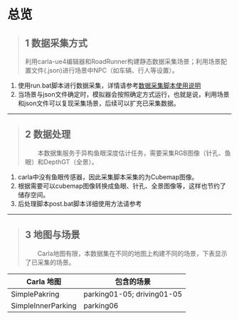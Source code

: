 # 总览

>## 1 数据采集方式
>
>利用carla-ue4编辑器和RoadRunner构建静态数据采集场景；利用场景配置文件(.json)进行场景中NPC（如车辆、行人等设置）。

1. 使用run.bat脚本进行数据采集，详情请参考[数据采集脚本使用说明](./%E6%95%B0%E6%8D%AE%E9%87%87%E9%9B%86%E8%84%9A%E6%9C%AC%E4%BD%BF%E7%94%A8%E8%AF%B4%E6%98%8E.md)
2. 当场景与json文件确定时，模拟器会按照确定方式运行，也就是说，利用场景和json文件可以复现采集场景，后续可以扩充已采集数据。

---

>## 2 数据处理
>
>&emsp;&emsp;本数据集服务于异构鱼眼深度估计任务，需要采集RGB图像（针孔、鱼眼）和DepthGT（全景）。

1. carla中没有鱼眼传感器，因此采集脚本采集的为Cubemap图像。
2. 根据需要可以cubemap图像转换成鱼眼、针孔、全景图像等，这样也节约了储存空间。
3. 后处理脚本post.bat脚本详细使用方法请参考

---

>## 3 地图与场景
>
>&emsp;&emsp;Carla地图有限，本数据集在不同的地图上构建不同的场景，下表显示了已采集的场景。

| Carla 地图 | 包含的场景 |
|----|----|
| SimplePakring | parking01-05; driving01-05 |
| SimpleInnerParking | parking06 |

